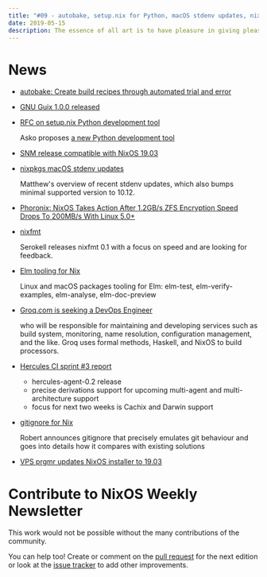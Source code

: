 ```yaml
---
title: "#09 - autobake, setup.nix for Python, macOS stdenv updates, nixfmt, Elm tooling, gitignore and a job"
date: 2019-05-15
description: The essence of all art is to have pleasure in giving pleasure - Dale Carnegie
---
```


# News

- [autobake: Create build recipes through automated trial and error](https://github.com/jameysharp/autobake)

- [GNU Guix 1.0.0 released](https://www.gnu.org/software/guix/blog/2019/gnu-guix-1.0.0-released/)

- [RFC on setup.nix Python development tool](https://discourse.nixos.org/t/rfc-on-setup-nix-python-development-tool/2831)

  Asko proposes [a new Python development tool](https://github.com/datakurre/setup.nix)

- [SNM release compatible with NixOS 19.03]( https://www.freelists.org/post/snm/SNM-Version-220,1)

- [nixpkgs macOS stdenv updates](https://matthewbauer.us/blog/darwin-stdenv-update.html)

  Matthew's overview of recent stdenv updates, which also bumps minimal supported version to 10.12.

- [Phoronix: NixOS Takes Action After 1.2GB/s ZFS Encryption Speed Drops To 200MB/s With Linux
5.0+](https://www.phoronix.com/scan.php?page=news_item&px=NixOS-Linux-5.0-ZFS-FPU-Drop)

- [nixfmt](https://medium.com/@Serokell/an-opinionated-formatter-for-nix-40b4dbb69ddf)

  Serokell releases nixfmt 0.1 with a focus on speed and are looking for feedback.

- [Elm tooling for Nix](https://github.com/turboMaCk/nix-elm-tools)

  Linux and macOS packages tooling for Elm: elm-test, elm-verify-examples, elm-analyse, elm-doc-preview

- [Groq.com is seeking a DevOps Engineer](https://groq.bamboohr.com/jobs/view.php?id=12)

  who will be responsible for maintaining and developing services such as build system,
  monitoring, name resolution, configuration management, and the like. Groq uses formal
  methods, Haskell, and NixOS to build processors.

- [Hercules CI sprint #3 report](https://blog.hercules-ci.com/sprints,/hercules-ci/2019/05/14/sprint-3-report/)

     * hercules-agent-0.2 release
     * precise derivations support for upcoming multi-agent and multi-architecture support
     * focus for next two weeks is Cachix and Darwin support

- [gitignore for Nix](https://blog.hercules-ci.com/nix/2019/05/15/nix-gitignore/)

  Robert announces gitignore that precisely emulates git behaviour and
  goes into details how it compares with existing solutions

- [VPS prgmr updates NixOS installer to 19.03](https://prgmr.com/blog/2019/05/14/distributions-updated.html)

# Contribute to NixOS Weekly Newsletter

This work would not be possible without the many contributions of the community.

You can help too! Create or comment on the [pull request](https://github.com/NixOS/nixos-weekly/pulls)
for the next edition or look at the
[issue tracker](https://github.com/NixOS/nixos-weekly/issues) to add other improvements.
